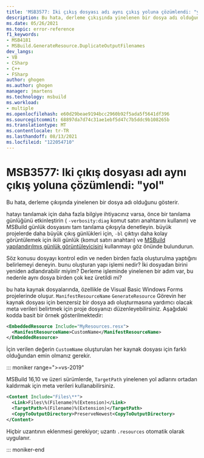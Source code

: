 ```yaml
---
title: 'MSB3577: Iki çıkış dosyası adı aynı çıkış yoluna çözümlendi: "yol"'
description: Bu hata, derleme çıkışında yinelenen bir dosya adı olduğunu gösterir.
ms.date: 05/26/2021
ms.topic: error-reference
f1_keywords:
- MSB4181
- MSBuild.GenerateResource.DuplicateOutputFilenames
dev_langs:
- VB
- CSharp
- C++
- FSharp
author: ghogen
ms.author: ghogen
manager: jmartens
ms.technology: msbuild
ms.workload:
- multiple
ms.openlocfilehash: e60d29beae9194bcc2960b92f5ada5f5641df396
ms.sourcegitcommit: 68897da7d74c31ae1ebf5d47c7b5ddc9b108265b
ms.translationtype: MT
ms.contentlocale: tr-TR
ms.lasthandoff: 08/13/2021
ms.locfileid: "122054710"
---
```

# <a name="msb3577-two-output-file-names-resolved-to-the-same-output-path-path"></a>MSB3577: Iki çıkış dosyası adı aynı çıkış yoluna çözümlendi: "yol"

Bu hata, derleme çıkışında yinelenen bir dosya adı olduğunu gösterir.

hatayı tanılamak için daha fazla bilgiye ihtiyacınız varsa, önce bir tanılama günlüğünü etkinleştirin ( `-verbosity:diag` komut satırı anahtarını kullanın) ve MSBuild günlük dosyasını tam tanılama çıkışıyla denetleyin. büyük projelerde daha büyük çıkış günlükleri için, `-bl` çıktıyı daha kolay görüntülemek için ikili günlük (komut satırı anahtarı) ve [MSBuild yapılandırılmış günlük görüntüleyicisini](https://msbuildlog.com/) kullanmayı göz önünde bulundurun.

Söz konusu dosyayı kontrol edin ve neden birden fazla oluşturulma yaptığını belirlemeyi deneyin. bunu oluşturan yapı işlemi nedir? İki dosyadan birini yeniden adlandırabilir miyim?  Derleme işleminde yinelenen bir adım var, bu nedenle aynı dosya birden çok kez üretildi mi?

bu hata kaynak dosyalarında, özellikle de Visual Basic Windows Forms projelerinde oluşur. `ManifestResourceName` `GenerateResource` Görevin her kaynak dosyası için benzersiz bir dosya adı oluşturmasına yardımcı olacak meta verileri belirtmek için proje dosyanızı düzenleyebilirsiniz. Aşağıdaki kodda basit bir örnek gösterilmektedir:

```xml
<EmbeddedResource Include="MyResources.resx">
  <ManifestResourceName>CustomName</ManifestResourceName>
</EmbeddedResource>
```

İçin verilen değerin `CustomName` oluşturulan her kaynak dosyası için farklı olduğundan emin olmanız gerekir.

::: moniker range=">=vs-2019"

MSBuild 16,10 ve üzeri sürümlerde, `TargetPath` yinelenen yol adlarını ortadan kaldırmak için meta verileri kullanabilirsiniz.

```xml
<Content Include="Files\**">
  <Link>Files\%(Filename)%(Extension)</Link>
  <TargetPath>%(Filename)%(Extension)</TargetPath>
  <CopyToOutputDirectory>PreserveNewest<CopyToOutputDirectory>
</Content>
```

Hiçbir uzantının eklenmesi gerekiyor; uzantı `.resources` otomatik olarak uygulanır.

::: moniker-end


